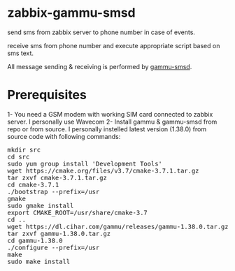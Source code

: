 # zabbix-gammu-smsd

send sms from zabbix server to phone number in case of events.

receive sms from phone number and execute appropriate script based on sms text.

All message sending & receiving is performed by <a href="https://wammu.eu/docs/manual/smsd/">gammu-smsd</a>.

# Prerequisites
1- You need a GSM modem with working SIM card connected to zabbix server. I personally use Wavecom
2- Install gammu & gammu-smsd from repo or from source. I personally instelled latest version (1.38.0) from source code with following commands:
<pre>
mkdir src
cd src
sudo yum group install 'Development Tools'
wget https://cmake.org/files/v3.7/cmake-3.7.1.tar.gz
tar zxvf cmake-3.7.1.tar.gz
cd cmake-3.7.1
./bootstrap --prefix=/usr
gmake
sudo gmake install
export CMAKE_ROOT=/usr/share/cmake-3.7
cd ..
wget https://dl.cihar.com/gammu/releases/gammu-1.38.0.tar.gz
tar zxvf gammu-1.38.0.tar.gz 
cd gammu-1.38.0
./configure --prefix=/usr
make
sudo make install
</pre>
